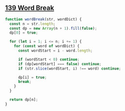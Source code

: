 ## [139 Word Break](https://leetcode.com/problems/word-break/description/)

<!-- notecardId: 1753183080686 -->

```js
function wordBreak(str, wordDict) {
  const n = str.length;
  const dp = new Array(n + 1).fill(false);
  dp[0] = true;

  for (let i = 1; i <= n; i += 1) {
    for (const word of wordDict) {
      const wordStart = i - word.length;

      if (wordStart < 0) continue;
      if (dp[wordStart] === false) continue;
      if (str.slice(wordStart, i) !== word) continue;

      dp[i] = true;
      break;
    }
  }

  return dp[n];
}
```
